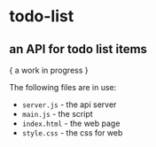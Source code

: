 # todo-list

## an API for todo list items

{ a work in progress }

The following files are in use:
* `server.js` - the api server
* `main.js` - the script
* `index.html` - the web page
* `style.css` - the css for web